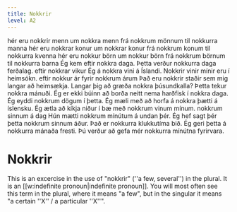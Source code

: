 ```yaml
---
title: Nokkrir
level: A2
---
```

<vocabulary>
hér eru nokkrir menn
um nokkra menn
frá nokkrum mönnum
til nokkurra manna
hér eru nokkrar konur
um nokkrar konur
frá nokkrum konum
til nokkurra kvenna
hér eru nokkur börn
um nokkur börn
frá nokkrum börnum
til nokkurra barna
Ég kem eftir nokkra daga.
Þetta verður nokkurra daga ferðalag.
eftir nokkrar vikur
Ég á nokkra vini á Íslandi.
Nokkrir vinir mínir eru í heimsókn.
eftir nokkur ár
fyrir nokkrum árum
Það eru nokkrir staðir sem mig langar að heimsækja.
Langar þig að græða nokkra þúsundkalla?
Þetta tekur nokkra mánuði.
Ég er ekki búinn að borða neitt nema harðfisk í nokkra daga.
Ég eyddi nokkrum dögum í þetta.
Ég mæli með að horfa á nokkra þætti á íslensku.
Ég ætla að kíkja niður í bæ með nokkrum vinum mínum.
nokkrum sinnum á dag
Hún mætti nokkrum mínútum á undan þér.
Ég hef sagt þér þetta nokkrum sinnum áður.
Það er nokkurra klukkutíma bið.
Ég geri þetta á nokkurra mánaða fresti.
Þú verður að gefa mér nokkurra mínútna fyrirvara.
</vocabulary>

# Nokkrir

This is an excercise in the use of "nokkrir" (''a few, several'') in the plural. It is an [[w:indefinite pronoun|indefinite pronoun]]. You will most often see this term in the plural, where it means "a few", but in the singular it means "a certain ''X'' / a particular ''X''".
